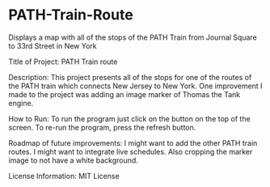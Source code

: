 # PATH-Train-Route

Displays a map with all of the stops of the PATH Train from Journal Square to 33rd Street in New York

Title of Project: PATH Train route

Description: This project presents all of the stops for one of the routes of the PATH train which connects New Jersey to New York. One improvement I made to the project was adding an image marker of Thomas the Tank engine.

How to Run: To run the program just click on the button on the top of the screen. To re-run the program, press the refresh button.

Roadmap of future improvements: I might want to add the other PATH train routes. I might want to integrate live schedules. Also cropping the marker image to not have a white background.

License Information: MIT License
